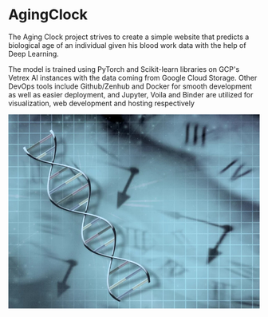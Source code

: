 # AgingClock
The Aging Clock project strives to create a simple website that predicts a biological age of an individual given his blood work data with the help of Deep Learning. 

The model is trained using PyTorch and Scikit-learn libraries on GCP's Vetrex AI instances with the data coming from Google Cloud Storage. Other DevOps tools include Github/Zenhub and Docker for smooth development as well as easier deployment, and Jupyter, Voila and Binder are utilized for visualization, web development and hosting respectively

<a href="https://youtu.be/SCxRiXIG13Q" title="YouTube Project Demo" rel="noopener"><img src="./DNA-clock.png"></a>
